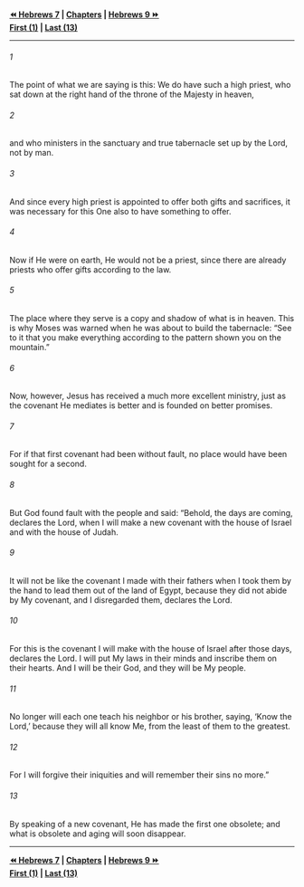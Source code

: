   
**[⏪ Hebrews 7](./Hebrews%207.md) | [Chapters](./_index.md) | [Hebrews 9 ⏩](./Hebrews%209.md)**  
**[First (1)](./Hebrews%201.md) | [Last (13)](./Hebrews%2013.md)**  
  
---  
  
###### 1  
The point of what we are saying is this: We do have such a high priest, who sat down at the right hand of the throne of the Majesty in heaven,  
  
###### 2  
and who ministers in the sanctuary and true tabernacle set up by the Lord, not by man.  
  
###### 3  
And since every high priest is appointed to offer both gifts and sacrifices, it was necessary for this One also to have something to offer.  
  
###### 4  
Now if He were on earth, He would not be a priest, since there are already priests who offer gifts according to the law.  
  
###### 5  
The place where they serve is a copy and shadow of what is in heaven. This is why Moses was warned when he was about to build the tabernacle: “See to it that you make everything according to the pattern shown you on the mountain.”  
  
###### 6  
Now, however, Jesus has received a much more excellent ministry, just as the covenant He mediates is better and is founded on better promises.  
  
###### 7  
For if that first covenant had been without fault, no place would have been sought for a second.  
  
###### 8  
But God found fault with the people and said: “Behold, the days are coming, declares the Lord, when I will make a new covenant with the house of Israel and with the house of Judah.  
  
###### 9  
It will not be like the covenant I made with their fathers when I took them by the hand to lead them out of the land of Egypt, because they did not abide by My covenant, and I disregarded them, declares the Lord.  
  
###### 10  
For this is the covenant I will make with the house of Israel after those days, declares the Lord. I will put My laws in their minds and inscribe them on their hearts. And I will be their God, and they will be My people.  
  
###### 11  
No longer will each one teach his neighbor or his brother, saying, ‘Know the Lord,’ because they will all know Me, from the least of them to the greatest.  
  
###### 12  
For I will forgive their iniquities and will remember their sins no more.”  
  
###### 13  
By speaking of a new covenant, He has made the first one obsolete; and what is obsolete and aging will soon disappear.  
  
  
---  
  
**[⏪ Hebrews 7](./Hebrews%207.md) | [Chapters](./_index.md) | [Hebrews 9 ⏩](./Hebrews%209.md)**  
**[First (1)](./Hebrews%201.md) | [Last (13)](./Hebrews%2013.md)**  
  

